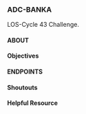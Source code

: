 ### ADC-BANKA
LOS-Cycle 43 Challenge.

#### ABOUT

#### Objectives

#### ENDPOINTS

#### Shoutouts 

#### Helpful Resource

